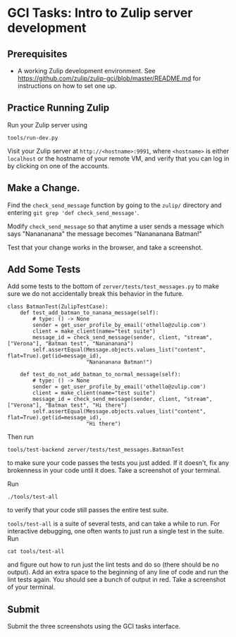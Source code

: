 # GCI Tasks: Intro to Zulip server development

## Prerequisites

* A working Zulip development environment. See
  https://github.com/zulip/zulip-gci/blob/master/README.md for instructions
  on how to set one up.

## Practice Running Zulip

Run your Zulip server using
```
tools/run-dev.py
```

Visit your Zulip server at `http://<hostname>:9991`, where `<hostname>` is
either `localhost` or the hostname of your remote VM, and verify that you
can log in by clicking on one of the accounts.

## Make a Change.

Find the `check_send_message` function by going to the `zulip/` directory
and entering `git grep 'def check_send_message'`.

Modify `check_send_message` so that anytime a user sends a message which says
"Nanananana" the message becomes "Nanananana Batman!"

Test that your change works in the browser, and take a screenshot.

## Add Some Tests

Add some tests to the bottom of `zerver/tests/test_messages.py` to make sure
we do not accidentally break this behavior in the future.

```
class BatmanTest(ZulipTestCase):
    def test_add_batman_to_nanana_message(self):
        # type: () -> None
        sender = get_user_profile_by_email('othello@zulip.com')
        client = make_client(name="test suite")
        message_id = check_send_message(sender, client, "stream", ["Verona"], "Batman test", "Nanananana")
        self.assertEqual(Message.objects.values_list("content", flat=True).get(id=message_id),
                         "Nanananana Batman!")

    def test_do_not_add_batman_to_normal_message(self):
        # type: () -> None
        sender = get_user_profile_by_email('othello@zulip.com')
        client = make_client(name="test suite")
        message_id = check_send_message(sender, client, "stream", ["Verona"], "Batman test", "Hi there")
        self.assertEqual(Message.objects.values_list("content", flat=True).get(id=message_id),
                         "Hi there")
```

Then run
```
tools/test-backend zerver/tests/test_messages.BatmanTest
```
to make sure your code passes the tests you just added. If it doesn't,
fix any brokenness in your code until it does. Take a screenshot of
your terminal.

Run
```
./tools/test-all
```
to verify that your code still passes the entire test suite.

`tools/test-all` is a suite of several tests, and can take a while to run. For
interactive debugging, one often wants to just run a single test in the suite. Run
```
cat tools/test-all
```
and figure out how to run just the lint tests and do so (there should be no
output). Add an extra space to the beginning of any line of code and run the
lint tests again. You should see a bunch of output in red. Take a screenshot of
your terminal.

## Submit

Submit the three screenshots using the GCI tasks interface.
